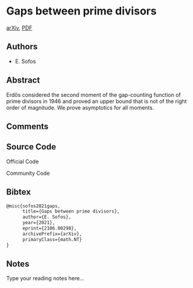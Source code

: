 
# Gaps between prime divisors

[arXiv](https://arxiv.org/abs/2106.0298), [PDF](https://arxiv.org/pdf/2106.0298.pdf)

## Authors

- E. Sofos

## Abstract

Erdős considered the second moment of the gap-counting function of prime divisors in 1946 and proved an upper bound that is not of the right order of magnitude. We prove asymptotics for all moments.

## Comments



## Source Code

Official Code



Community Code



## Bibtex

```tex
@misc{sofos2021gaps,
      title={Gaps between prime divisors}, 
      author={E. Sofos},
      year={2021},
      eprint={2106.00298},
      archivePrefix={arXiv},
      primaryClass={math.NT}
}
```

## Notes

Type your reading notes here...

